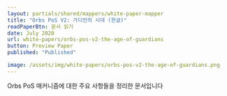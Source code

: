 ```yaml
---
layout: partials/shared/mappers/white-paper-mapper
title: "Orbs PoS V2: 가디언의 시대 (한글)"
readPaperBtn: 문서 읽기
date: July 2020
url: white-papers/orbs-pos-v2-the-age-of-guardians
button: Preview Paper
published: "Published"

image: /assets/img/white-papers/orbs-pos-v2-the-age-of-guardians.png
---
```


Orbs PoS 매커니즘에 대한 주요 사항들을 정리한 문서입니다
